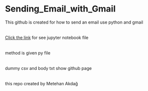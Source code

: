 # Sending_Email_with_Gmail

This github is created for how to send an email
use python and gmail
<br><br><br>[Click the link](https://github.com/mthnakdag/Sending_Email_with_Gmail/blob/master/Send_email_Tutorial.ipynb) for see jupyter notebook file
<br><br><br>method is given py file
<br><br><br>dummy csv and body txt show github page
<br><br><br>this repo created by Metehan Akdağ
